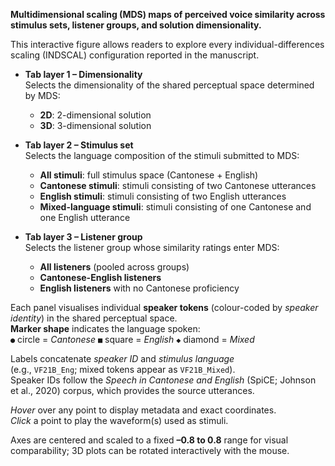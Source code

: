 **Multidimensional scaling (MDS) maps of perceived voice similarity across stimulus sets, listener groups, and solution dimensionality.**

This interactive figure allows readers to explore every individual-differences scaling (INDSCAL) configuration reported in the manuscript.

* **Tab layer 1 – Dimensionality**  
  Selects the dimensionality of the shared perceptual space determined by MDS:
    * **2D**: 2-dimensional solution  
    * **3D**: 3-dimensional solution

* **Tab layer 2 – Stimulus set**  
  Selects the language composition of the stimuli submitted to MDS:
    * **All stimuli**: full stimulus space (Cantonese + English)
    * **Cantonese stimuli**: stimuli consisting of two Cantonese utterances  
    * **English stimuli**: stimuli consisting of two English utterances  
    * **Mixed-language stimuli**: stimuli consisting of one Cantonese and one English utterance

* **Tab layer 3 – Listener group**  
  Selects the listener group whose similarity ratings enter MDS:
    * **All listeners** (pooled across groups)  
    * **Cantonese-English listeners**
    * **English listeners** with no Cantonese proficiency

Each panel visualises individual **speaker tokens** (colour-coded by *speaker identity*) in the shared perceptual space.  
**Marker shape** indicates the language spoken:  
    `●` circle = *Cantonese*
    `■` square = *English*
    `◆` diamond = *Mixed*

Labels concatenate *speaker ID* and *stimulus language*  
(e.g., `VF21B_Eng`; mixed tokens appear as `VF21B_Mixed`).  
Speaker IDs follow the *Speech in Cantonese and English* (SpiCE; Johnson et al., 2020) corpus, which provides the source utterances.

*Hover* over any point to display metadata and exact coordinates.  
*Click* a point to play the waveform(s) used as stimuli.

Axes are centered and scaled to a fixed **–0.8 to 0.8** range for visual comparability; 3D plots can be rotated interactively with the mouse.